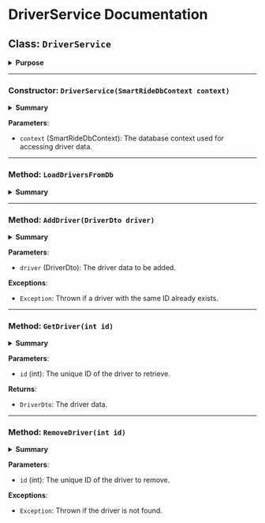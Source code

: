 # DriverService Documentation

## Class: `DriverService`

<details>
<summary><strong>Purpose</strong></summary>
Handles all driver-related operations such as adding, retrieving, and removing drivers.
</details>

---

### Constructor: `DriverService(SmartRideDbContext context)`

<details>
<summary><strong>Summary</strong></summary>
Initializes the `DriverService` with the database context and loads drivers into the `HashMap`.
</details>

**Parameters**:
- `context` (SmartRideDbContext): The database context used for accessing driver data.

---

### Method: `LoadDriversFromDb`

<details>
<summary><strong>Summary</strong></summary>
Loads all drivers from the database into the `HashMap` for efficient retrieval.
</details>

---

### Method: `AddDriver(DriverDto driver)`

<details>
<summary><strong>Summary</strong></summary>
Adds a new driver to the database and the `HashMap`.
</details>

**Parameters**:
- `driver` (DriverDto): The driver data to be added.

**Exceptions**:
- `Exception`: Thrown if a driver with the same ID already exists.

---

### Method: `GetDriver(int id)`

<details>
<summary><strong>Summary</strong></summary>
Retrieves a driver by their unique ID.
</details>

**Parameters**:
- `id` (int): The unique ID of the driver to retrieve.

**Returns**:
- `DriverDto`: The driver data.

---

### Method: `RemoveDriver(int id)`

<details>
<summary><strong>Summary</strong></summary>
Removes a driver from the database and the `HashMap`.
</details>

**Parameters**:
- `id` (int): The unique ID of the driver to remove.

**Exceptions**:
- `Exception`: Thrown if the driver is not found.
